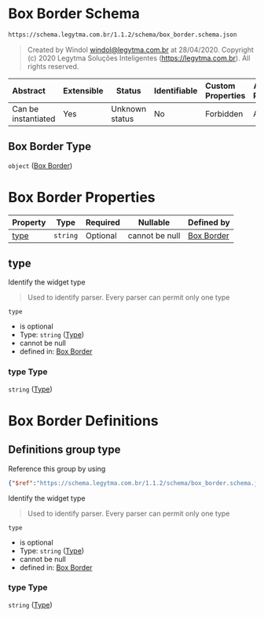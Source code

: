 # Box Border Schema

```txt
https://schema.legytma.com.br/1.1.2/schema/box_border.schema.json
```




> Created by Windol [windol@legytma.com.br](mailto:windol@legytma.com.br) at 28/04/2020.
> Copyright (c) 2020 Legytma Soluções Inteligentes (<https://legytma.com.br>). All rights reserved.
>

| Abstract            | Extensible | Status         | Identifiable | Custom Properties | Additional Properties | Access Restrictions | Defined In                                                                        |
| :------------------ | ---------- | -------------- | ------------ | :---------------- | --------------------- | ------------------- | --------------------------------------------------------------------------------- |
| Can be instantiated | Yes        | Unknown status | No           | Forbidden         | Allowed               | none                | [box_border.schema.json](../schema/box_border.schema.json) |

## Box Border Type

`object` ([Box Border](box_border.md))

# Box Border Properties

| Property      | Type     | Required | Nullable       | Defined by                                                                                                                            |
| :------------ | -------- | -------- | -------------- | :------------------------------------------------------------------------------------------------------------------------------------ |
| [type](#type) | `string` | Optional | cannot be null | [Box Border](box_border-properties-type.md) |

## type

Identify the widget type


> Used to identify parser. Every parser can permit only one type
>

`type`

-   is optional
-   Type: `string` ([Type](box_border-properties-type.md))
-   cannot be null
-   defined in: [Box Border](box_border-properties-type.md)

### type Type

`string` ([Type](box_border-properties-type.md))

# Box Border Definitions

## Definitions group type

Reference this group by using

```json
{"$ref":"https://schema.legytma.com.br/1.1.2/schema/box_border.schema.json#/definitions/type"}
```

Identify the widget type


> Used to identify parser. Every parser can permit only one type
>

`type`

-   is optional
-   Type: `string` ([Type](box_border-definitions-type.md))
-   cannot be null
-   defined in: [Box Border](box_border-definitions-type.md)

### type Type

`string` ([Type](box_border-definitions-type.md))

